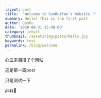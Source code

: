 ```yaml
---
layout: post
title:  "Welcome to SunRuiFan's Website !"
summary: Hello! This is the first post
author: Dushu
date: '2020-08-31 15:00:00'
category: jekyll
thumbnail: /assets/img/posts/hello.jpg
keywords: test
permalink: /blog/welcome
---
```


心血来潮搭了个网站

这是第一篇post

只是测试一下

拜拜👋